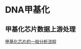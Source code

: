<!--
 * @Author: your name
 * @Date: 2022-04-16 22:44:40
 * @LastEditTime: 2022-04-16 22:48:48
 * @LastEditors: Please set LastEditors
 * @Description: 打开koroFileHeader查看配置 进行设置: https://github.com/OBKoro1/koro1FileHeader/wiki/%E9%85%8D%E7%BD%AE
 * @FilePath: \Markdowne:\Windows-SSD\Program Files (x86)\Common Files\Designer\R_teamwork\R_project\R_project\README.md
-->
# DNA甲基化

## 甲基化芯片数据上游处理

[甲基化芯片的一般分析流程](https://mp.weixin.qq.com/s/JHrL_DqgQY6Yh18vHySKYg)









